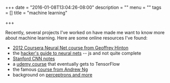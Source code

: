+++
date = "2016-01-08T13:04:26-08:00"
description = ""
menu = ""
tags = []
title = "machine learning"

+++

Recently, several projects I've worked on have made me want to know more about machine learning.
Here are some online resources I've found:

* [2012 Coursera Neural Net course from Geoffrey Hinton](https://class.coursera.org/neuralnets-2012-001)
* the [hacker's guide to neural nets](http://karpathy.github.io/neuralnets/) --
js and not quite complete
* [Stanford CNN notes](http://cs231n.github.io/)
* a [udemy course](https://www.udemy.com/data-science-deep-learning-in-python/#/) that eventually gets to TensorFlow
* the famous [course from Andrew Ng](https://www.coursera.org/learn/machine-learning/home/week/1)
* background on [perceptrons and more](http://neuralnetworksanddeeplearning.com/chap1.html)
